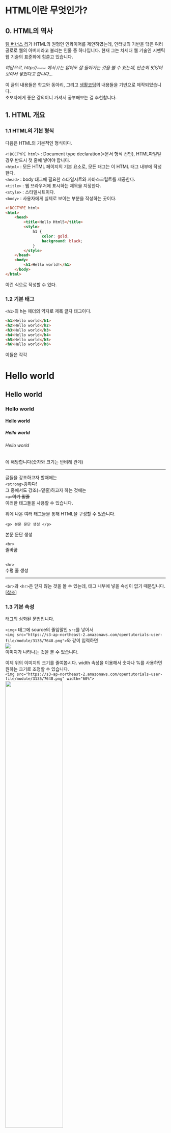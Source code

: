 HTML이란 무엇인가?
==================
## 0. HTML의 역사
[팀 버너스 리](https://ko.wikipedia.org/wiki/팀_버너스리)가 HTML의 원형인 인콰이어를 제안하였는데,
인터넷의 기반을 닦은 여러 공로로 웹의 아버지라고 불리는 인물 중 하나입니다.
현재 그는 차세대 웹 기술인 시맨틱 웹 기술의 표준화에 힘쏟고 있습니다.

_여담으로, http://~~~ 에서 //는 없어도 잘 돌아가는 것을 볼 수 있는데, 단순히 멋있어보여서 넣었다고 합니다..._

이 글의 내용들은 학교와 동아리, 그리고 [생활코딩](https://opentutorials.org/course/3084)의 내용들을 기반으로 제작되었습니다.   
초보자에게 좋은 강의이니 가셔서 공부해보는 걸 추천합니다.

## 1. HTML 개요
### 1.1 HTML의 기본 형식
다음은 HTML의 기본적인 형식이다.

`<!DOCTYPE html>` : Document type declaration(=문서 형식 선언), HTML파일일 경우 반드시 첫 줄에 넣어야 합니다.   
`<html>` : 모든 HTML 페이지의 기본 요소로, 모든 태그는 이 HTML 태그 내부에 작성한다.   
`<head>` : body 태그에 필요한 스타일시트와 자바스크립트를 제공한다.   
`<title>` : 웹 브라우저에 표시하는 제목을 지정한다.   
`<style>` : 스타일시트이다.   
`<body>` : 사용자에게 실제로 보이는 부분을 작성하는 곳이다.   

```html
<!DOCTYPE html>
<html>
    <head>
        <title>Hello Html5</title>
        <style>
            h1 {
                color: gold;
                background: black;
            }
        </style>
    </head>
    <body>
        <h1>Hello world!</h1>
    </body>
</html>
```
이런 식으로 작성할 수 있다.
### 1.2 기본 태그

`<h1>`의 h는 헤더의 약자로 제목 글자 태그이다.
```html
<h1>Hello world</h1>
<h2>Hello world</h2>
<h3>Hello world</h3>
<h4>Hello world</h4>
<h5>Hello world</h5>
<h6>Hello world</h6>
```
이들은 각각

<h1>Hello world</h1>
<h2>Hello world</h2>
<h3>Hello world</h3>
<h4>Hello world</h4>
<h5>Hello world</h5>
<h6>Hello world</h6>
에 해당합니다(숫자와 크기는 반비례 관계)   
<hr>

글들을 강조하고자 할때에는   
`<strong>`~~강하다!~~   
그 중에서도 강조(=밑줄)하고자 하는 것에는   
`<u>`~~여기 밑줄~~   
이러한 태그들을 사용할 수 있습니다.

위에 나온 여러 태그들을 통해 HTML을 구성할 수 있습니다.

` <p> 본문 문단 생성 </p> `   
<p>본문 문단 생성 </p>

` <br> `   
줄바꿈   
<br>

` <hr> `   
수평 줄 생성   
<hr>

`<br>`과 `<hr>`은 닫지 않는 것을 볼 수 있는데, 태그 내부에 넣을 속성이 없기 때문입니다. [[참조]](https://ofcourse.kr/html-course/%ED%83%9C%EA%B7%B8)

### 1.3 기본 속성

태그의 심화된 문법입니다.

`<img>` 태그에 source의 줄임말인 `src`를 넣어서   
`<img src="https://s3-ap-northeast-2.amazonaws.com/opentutorials-user-file/module/3135/7648.png">`와 같이 입력하면   
<img src="https://s3-ap-northeast-2.amazonaws.com/opentutorials-user-file/module/3135/7648.png">   
이미지가 나타나는 것을 볼 수 있습니다.

이제 위의 이미지의 크기를 줄여봅시다. width 속성을 이용해서 숫자나 %를 사용하면 원하는 크기로 조정할 수 있습니다.   
`<img src="https://s3-ap-northeast-2.amazonaws.com/opentutorials-user-file/module/3135/7648.png" width="60%">`   
<img src="https://s3-ap-northeast-2.amazonaws.com/opentutorials-user-file/module/3135/7648.png" width="60%">

`<img src="https://s3-ap-northeast-2.amazonaws.com/opentutorials-user-file/module/3135/7648.png" width="400px">`   
<img src="https://s3-ap-northeast-2.amazonaws.com/opentutorials-user-file/module/3135/7648.png" width="400px">   
px는 생략할 수 있습니다.

## 2. 목차
`<li>` : list를 줄인 것으로, 목차로 표현할 때 필요한 태그입니다.

`<ol>` : ordered list의 약자로, 차례 있는 목차의 부모 태그입니다.
<ol>
    <li>HTML</li>
    <li>CSS</li>
    <li>JavaScript</li>
</ol>

```html
<ol>
    <li>HTML</li>
    <li>CSS</li>
    <li>JavaScript</li>
<ol>
```
<hr>

`<ul>` : unordered list의 약자로, 차례 없는 목차의 부모 태그입니다.
<ul>
    <li>HTML</li>
    <li>CSS</li>
    <li>JavaScript</li>
</ul>

```html
<ul>
    <li>HTML</li>
    <li>CSS</li>
    <li>JavaScript</li>
</ul>
```

이와 같이 표현할 수 있습니다.

